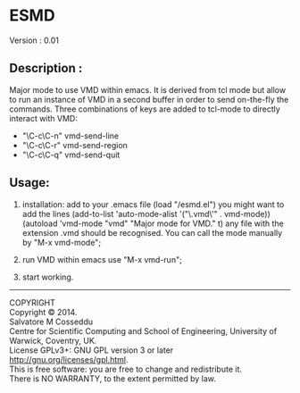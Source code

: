 ESMD
=====
Version     : 0.01	


Description : 
-----------

Major mode to use VMD within emacs.
It is derived from tcl mode but allow to run an instance of VMD in a
second buffer in order to send on-the-fly the commands. Three combinations of keys are added to tcl-mode
to directly interact with VMD:
- "\C-c\C-n" vmd-send-line
- "\C-c\C-r" vmd-send-region
- "\C-c\C-q" vmd-send-quit

Usage:
-----------

1. installation:
add to your .emacs file
(load "<path>/esmd.el")
you might want to add the lines
(add-to-list 'auto-mode-alist '("\\.vmd\\'" . vmd-mode))
(autoload 'vmd-mode "vmd" "Major mode for VMD." t)
any file with the extension .vmd should be recognised. You can call
the mode manually by "M-x vmd-mode";

2. run VMD within emacs use "M-x vmd-run";

3. start working.

------
										  
  COPYRIGHT														     
  Copyright © 2014.  
  Salvatore M Cosseddu					  
  Centre for Scientific Computing and School of Engineering, University of Warwick, Coventry, UK.			  
  License GPLv3+: GNU GPL version 3 or later <http://gnu.org/licenses/gpl.html>.  
  This is free software: you are free to change and redistribute it.         	    
  There is NO WARRANTY, to the extent permitted by law.          		    
